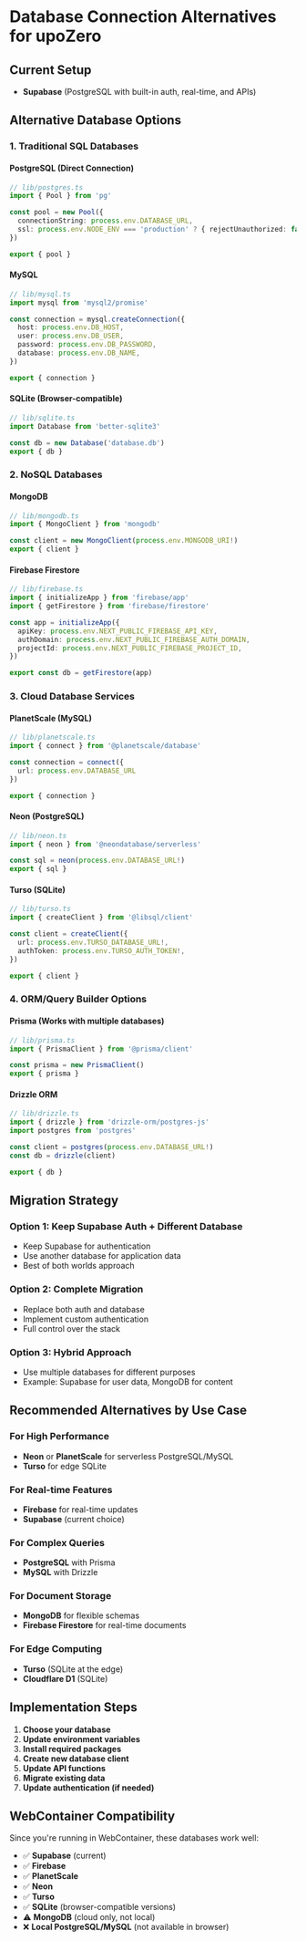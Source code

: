 # Database Connection Alternatives for upoZero

## Current Setup
- **Supabase** (PostgreSQL with built-in auth, real-time, and APIs)

## Alternative Database Options

### 1. Traditional SQL Databases

#### PostgreSQL (Direct Connection)
```typescript
// lib/postgres.ts
import { Pool } from 'pg'

const pool = new Pool({
  connectionString: process.env.DATABASE_URL,
  ssl: process.env.NODE_ENV === 'production' ? { rejectUnauthorized: false } : false
})

export { pool }
```

#### MySQL
```typescript
// lib/mysql.ts
import mysql from 'mysql2/promise'

const connection = mysql.createConnection({
  host: process.env.DB_HOST,
  user: process.env.DB_USER,
  password: process.env.DB_PASSWORD,
  database: process.env.DB_NAME,
})

export { connection }
```

#### SQLite (Browser-compatible)
```typescript
// lib/sqlite.ts
import Database from 'better-sqlite3'

const db = new Database('database.db')
export { db }
```

### 2. NoSQL Databases

#### MongoDB
```typescript
// lib/mongodb.ts
import { MongoClient } from 'mongodb'

const client = new MongoClient(process.env.MONGODB_URI!)
export { client }
```

#### Firebase Firestore
```typescript
// lib/firebase.ts
import { initializeApp } from 'firebase/app'
import { getFirestore } from 'firebase/firestore'

const app = initializeApp({
  apiKey: process.env.NEXT_PUBLIC_FIREBASE_API_KEY,
  authDomain: process.env.NEXT_PUBLIC_FIREBASE_AUTH_DOMAIN,
  projectId: process.env.NEXT_PUBLIC_FIREBASE_PROJECT_ID,
})

export const db = getFirestore(app)
```

### 3. Cloud Database Services

#### PlanetScale (MySQL)
```typescript
// lib/planetscale.ts
import { connect } from '@planetscale/database'

const connection = connect({
  url: process.env.DATABASE_URL
})

export { connection }
```

#### Neon (PostgreSQL)
```typescript
// lib/neon.ts
import { neon } from '@neondatabase/serverless'

const sql = neon(process.env.DATABASE_URL!)
export { sql }
```

#### Turso (SQLite)
```typescript
// lib/turso.ts
import { createClient } from '@libsql/client'

const client = createClient({
  url: process.env.TURSO_DATABASE_URL!,
  authToken: process.env.TURSO_AUTH_TOKEN!,
})

export { client }
```

### 4. ORM/Query Builder Options

#### Prisma (Works with multiple databases)
```typescript
// lib/prisma.ts
import { PrismaClient } from '@prisma/client'

const prisma = new PrismaClient()
export { prisma }
```

#### Drizzle ORM
```typescript
// lib/drizzle.ts
import { drizzle } from 'drizzle-orm/postgres-js'
import postgres from 'postgres'

const client = postgres(process.env.DATABASE_URL!)
const db = drizzle(client)

export { db }
```

## Migration Strategy

### Option 1: Keep Supabase Auth + Different Database
- Keep Supabase for authentication
- Use another database for application data
- Best of both worlds approach

### Option 2: Complete Migration
- Replace both auth and database
- Implement custom authentication
- Full control over the stack

### Option 3: Hybrid Approach
- Use multiple databases for different purposes
- Example: Supabase for user data, MongoDB for content

## Recommended Alternatives by Use Case

### For High Performance
- **Neon** or **PlanetScale** for serverless PostgreSQL/MySQL
- **Turso** for edge SQLite

### For Real-time Features
- **Firebase** for real-time updates
- **Supabase** (current choice)

### For Complex Queries
- **PostgreSQL** with Prisma
- **MySQL** with Drizzle

### For Document Storage
- **MongoDB** for flexible schemas
- **Firebase Firestore** for real-time documents

### For Edge Computing
- **Turso** (SQLite at the edge)
- **Cloudflare D1** (SQLite)

## Implementation Steps

1. **Choose your database**
2. **Update environment variables**
3. **Install required packages**
4. **Create new database client**
5. **Update API functions**
6. **Migrate existing data**
7. **Update authentication (if needed)**

## WebContainer Compatibility

Since you're running in WebContainer, these databases work well:
- ✅ **Supabase** (current)
- ✅ **Firebase**
- ✅ **PlanetScale**
- ✅ **Neon**
- ✅ **Turso**
- ✅ **SQLite** (browser-compatible versions)
- ⚠️ **MongoDB** (cloud only, not local)
- ❌ **Local PostgreSQL/MySQL** (not available in browser)
</parameter>
